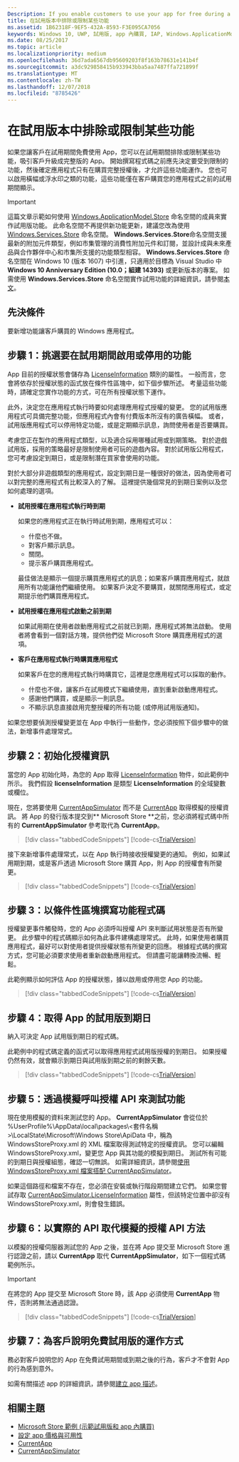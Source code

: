 ```yaml
---
Description: If you enable customers to use your app for free during a trial period, you can entice your customers to upgrade to the full version of your app by excluding or limiting some features during the trial period.
title: 在試用版本中排除或限制某些功能
ms.assetid: 1B62318F-9EF5-432A-8593-F3E095CA7056
keywords: Windows 10, UWP, 試用版, app 內購買, IAP, Windows.ApplicationModel.Store
ms.date: 08/25/2017
ms.topic: article
ms.localizationpriority: medium
ms.openlocfilehash: 36d7ada6567db95609203f8f163b78631e141b4f
ms.sourcegitcommit: a3dc929858415b933943bba5aa7487ffa721899f
ms.translationtype: MT
ms.contentlocale: zh-TW
ms.lasthandoff: 12/07/2018
ms.locfileid: "8785426"
---
```

# <a name="exclude-or-limit-features-in-a-trial-version"></a>在試用版本中排除或限制某些功能

如果您讓客戶在試用期間免費使用 App，您可以在試用期間排除或限制某些功能，吸引客戶升級成完整版的 App。 開始撰寫程式碼之前應先決定要受到限制的功能，然後確定應用程式只有在購買完整授權後，才允許這些功能運作。 您也可以啟用橫幅或浮水印之類的功能，這些功能僅在客戶購買您的應用程式之前的試用期間顯示。

> [!IMPORTANT]
> 這篇文章示範如何使用 [Windows.ApplicationModel.Store](https://msdn.microsoft.com/library/windows/apps/windows.applicationmodel.store.aspx) 命名空間的成員來實作試用版功能。 此命名空間不再提供新功能更新，建議您改為使用 [Windows.Services.Store](https://msdn.microsoft.com/library/windows/apps/windows.services.store.aspx) 命名空間。 **Windows.Services.Store**命名空間支援最新的附加元件類型，例如市集管理的消費性附加元件和訂閱，並設計成與未來產品與合作夥伴中心和市集所支援的功能類型相容。 **Windows.Services.Store** 命名空間在 Windows 10 (版本 1607) 中引進，只適用於目標為 Visual Studio 中 **Windows 10 Anniversary Edition (10.0；組建 14393)** 或更新版本的專案。 如需使用 **Windows.Services.Store** 命名空間實作試用功能的詳細資訊，請參閱[本文](implement-a-trial-version-of-your-app.md)。

## <a name="prerequisites"></a>先決條件

要新增功能讓客戶購買的 Windows 應用程式。

## <a name="step-1-pick-the-features-you-want-to-enable-or-disable-during-the-trial-period"></a>步驟 1：挑選要在試用期間啟用或停用的功能

App 目前的授權狀態會儲存為 [LicenseInformation](https://msdn.microsoft.com/library/windows/apps/br225157) 類別的屬性。 一般而言，您會將依存於授權狀態的函式放在條件性區塊中，如下個步驟所述。 考量這些功能時，請確定您實作功能的方式，可在所有授權狀態下運作。

此外，決定您在應用程式執行時要如何處理應用程式授權的變更。 您的試用版應用程式可具備完整功能，但應用程式內會有付費版本所沒有的廣告橫幅。 或者，試用版應用程式可以停用特定功能，或是定期顯示訊息，詢問使用者是否要購買。

考慮您正在製作的應用程式類型，以及適合採用哪種試用或到期策略。 對於遊戲試用版，採用的策略最好是限制使用者可玩的遊戲內容。 對於試用版公用程式，您可考慮設定到期日，或是限制潛在買家會使用的功能。

對於大部分非遊戲類型的應用程式，設定到期日是一種很好的做法，因為使用者可以對完整的應用程式有比較深入的了解。 這裡提供幾個常見的到期日案例以及您如何處理的選項。

-   **試用授權在應用程式執行時到期**

    如果您的應用程式正在執行時試用到期，應用程式可以：

    -   什麼也不做。
    -   對客戶顯示訊息。
    -   關閉。
    -   提示客戶購買應用程式。

    最佳做法是顯示一個提示購買應用程式的訊息；如果客戶購買應用程式，就啟用所有功能讓他們繼續使用。 如果客戶決定不要購買，就關閉應用程式，或定期提示他們購買應用程式。

-   **試用授權在應用程式啟動之前到期**

    如果試用期在使用者啟動應用程式之前就已到期，應用程式將無法啟動。 使用者將會看到一個對話方塊，提供他們從 Microsoft Store 購買應用程式的選項。

-   **客戶在應用程式執行時購買應用程式**

    如果客戶在您的應用程式執行時購買它，這裡是您應用程式可以採取的動作。

    -   什麼也不做，讓客戶在試用模式下繼續使用，直到重新啟動應用程式。
    -   感謝他們購買，或是顯示一則訊息。
    -   不顯示訊息直接啟用完整授權的所有功能 (或停用試用版通知)。

如果您想要偵測授權變更並在 App 中執行一些動作，您必須按照下個步驟中的做法，新增事件處理常式。

## <a name="step-2-initialize-the-license-info"></a>步驟 2：初始化授權資訊

當您的 App 初始化時，為您的 App 取得 [LicenseInformation](https://msdn.microsoft.com/library/windows/apps/br225157) 物件，如此範例中所示。 我們假設 **licenseInformation** 是類型 **LicenseInformation** 的全域變數或欄位。

現在，您將要使用 [CurrentAppSimulator](https://msdn.microsoft.com/library/windows/apps/hh779766) 而不是 [CurrentApp](https://msdn.microsoft.com/library/windows/apps/hh779765) 取得模擬的授權資訊。 將 App 的發行版本提交到** Microsoft Store **之前，您必須將程式碼中所有的 **CurrentAppSimulator** 參考取代為 **CurrentApp**。

> [!div class="tabbedCodeSnippets"]
[!code-cs[TrialVersion](./code/InAppPurchasesAndLicenses/cs/TrialVersion.cs#InitializeLicenseTest)]

接下來新增事件處理常式，以在 App 執行時接收授權變更的通知。 例如，如果試用期到期，或是客戶透過 Microsoft Store 購買 App，則 App 的授權會有所變更。

> [!div class="tabbedCodeSnippets"]
[!code-cs[TrialVersion](./code/InAppPurchasesAndLicenses/cs/TrialVersion.cs#InitializeLicenseTestWithEvent)]

## <a name="step-3-code-the-features-in-conditional-blocks"></a>步驟 3：以條件性區塊撰寫功能程式碼

授權變更事件觸發時，您的 App 必須呼叫授權 API 來判斷試用狀態是否有所變更。 此步驟中的程式碼顯示如何為此事件建構處理常式。 此時，如果使用者購買應用程式，最好可以對使用者提供授權狀態有所變更的回應。 根據程式碼的撰寫方式，您可能必須要求使用者重新啟動應用程式。 但請盡可能讓轉換流暢、輕鬆。

此範例顯示如何評估 App 的授權狀態，據以啟用或停用您 App 的功能。

> [!div class="tabbedCodeSnippets"]
[!code-cs[TrialVersion](./code/InAppPurchasesAndLicenses/cs/TrialVersion.cs#ReloadLicense)]

## <a name="step-4-get-an-apps-trial-expiration-date"></a>步驟 4：取得 App 的試用版到期日

納入可決定 App 試用版到期日的程式碼。

此範例中的程式碼定義的函式可以取得應用程式試用版授權的到期日。 如果授權仍然有效，就會顯示到期日與試用版到期之前的剩餘天數。

> [!div class="tabbedCodeSnippets"]
[!code-cs[TrialVersion](./code/InAppPurchasesAndLicenses/cs/TrialVersion.cs#DisplayTrialVersionExpirationTime)]

## <a name="step-5-test-the-features-using-simulated-calls-to-the-license-api"></a>步驟 5：透過模擬呼叫授權 API 來測試功能

現在使用模擬的資料來測試您的 App。 **CurrentAppSimulator** 會從位於 %UserProfile%\\AppData\\local\\packages\\&lt;套件名稱&gt;\\LocalState\\Microsoft\\Windows Store\\ApiData 中，稱為 WindowsStoreProxy.xml 的 XML 檔案取得測試特定的授權資訊。 您可以編輯 WindowsStoreProxy.xml，變更您 App 與其功能的模擬到期日。 測試所有可能的到期日與授權組態，確認一切無誤。 如需詳細資訊，請參閱[使用 WindowsStoreProxy.xml 檔案搭配 CurrentAppSimulator](in-app-purchases-and-trials-using-the-windows-applicationmodel-store-namespace.md#proxy)。

如果這個路徑和檔案不存在，您必須在安裝或執行階段期間建立它們。 如果您嘗試存取 [CurrentAppSimulator.LicenseInformation](https://docs.microsoft.com/uwp/api/windows.applicationmodel.store.currentappsimulator.licenseinformation) 屬性，但該特定位置中卻沒有 WindowsStoreProxy.xml，則會發生錯誤。

## <a name="step-6-replace-the-simulated-license-api-methods-with-the-actual-api"></a>步驟 6：以實際的 API 取代模擬的授權 API 方法

以模擬的授權伺服器測試您的 App 之後，並在將 App 提交至 Microsoft Store 進行認證之前，請以 **CurrentApp** 取代 **CurrentAppSimulator**，如下一個程式碼範例所示。

> [!IMPORTANT]
> 在將您的 App 提交至 Microsoft Store 時，該 App 必須使用 **CurrentApp** 物件，否則將無法通過認證。

> [!div class="tabbedCodeSnippets"]
[!code-cs[TrialVersion](./code/InAppPurchasesAndLicenses/cs/TrialVersion.cs#InitializeLicenseRetailWithEvent)]

## <a name="step-7-describe-how-the-free-trial-works-to-your-customers"></a>步驟 7：為客戶說明免費試用版的運作方式

務必對客戶說明您的 App 在免費試用期間或到期之後的行為，客戶才不會對 App 的行為感到意外。

如需有關描述 app 的詳細資訊，請參閱[建立 app 描述](https://msdn.microsoft.com/library/windows/apps/mt148529)。

## <a name="related-topics"></a>相關主題

* [Microsoft Store 範例 (示範試用版和 app 內購買)](https://github.com/Microsoft/Windows-universal-samples/tree/win10-1507/Samples/Store)
* [設定 app 價格與可用性](https://msdn.microsoft.com/library/windows/apps/mt148548)
* [CurrentApp](https://msdn.microsoft.com/library/windows/apps/hh779765)
* [CurrentAppSimulator](https://msdn.microsoft.com/library/windows/apps/hh779766)
 

 
